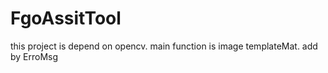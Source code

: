 # FgoAssitTool
this project is depend on opencv.
main function is image templateMat.
add by ErroMsg

